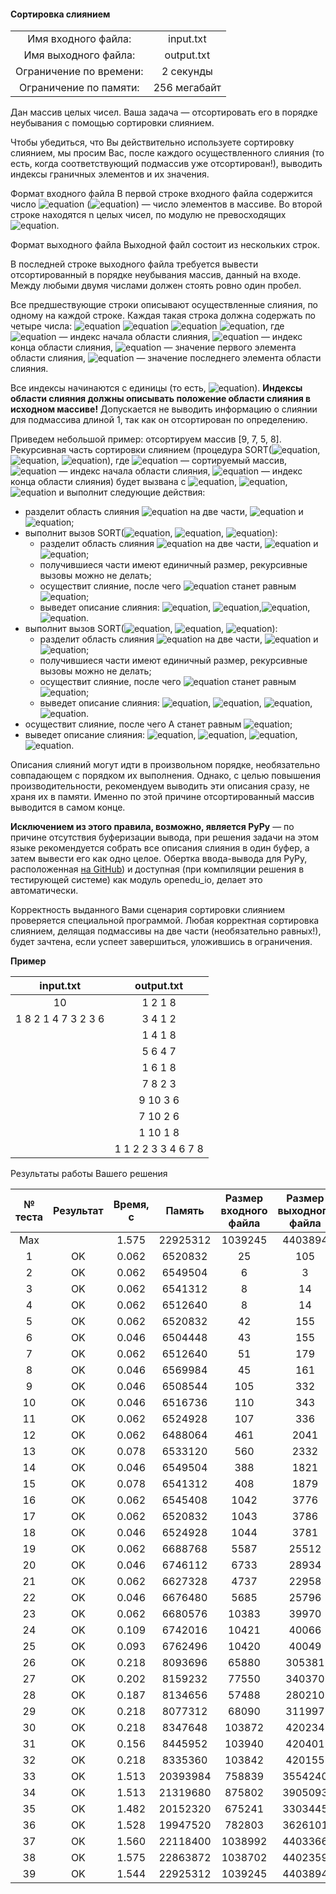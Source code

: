 #### Сортировка слиянием ####


|                          |              |
|:------------------------:|:------------:|
| Имя входного файла:      | input.txt    |
| Имя выходного файла:     | output.txt   |
| Ограничение по времени:  | 2 секунды    |
| Ограничение по памяти:   | 256 мегабайт |

Дан массив целых чисел. Ваша задача — отсортировать его в порядке неубывания с помощью сортировки слиянием.

Чтобы убедиться, что Вы действительно используете сортировку слиянием, мы просим Вас, после каждого осуществленного слияния (то есть, когда соответствующий подмассив уже отсортирован!), выводить индексы граничных элементов и их значения.

Формат входного файла
В первой строке входного файла содержится число ![equation](http://latex.codecogs.com/svg.latex?\inline&space;n) (![equation](https://latex.codecogs.com/svg.latex?\inline&space;1&space;\le&space;n&space;\le&space;10^5)) — число элементов в массиве. Во второй строке находятся n целых чисел, по модулю не превосходящих ![equation](http://latex.codecogs.com/svg.latex?\inline&space;10^9).

Формат выходного файла
Выходной файл состоит из нескольких строк.

В последней строке выходного файла требуется вывести отсортированный в порядке неубывания массив, данный на входе. Между любыми двумя числами должен стоять ровно один пробел.

Все предшествующие строки описывают осуществленные слияния, по одному на каждой строке. Каждая такая строка должна содержать по четыре числа: ![equation](https://latex.codecogs.com/svg.latex?\inline&space;I_f) ![equation](https://latex.codecogs.com/svg.latex?\inline&space;I_l) ![equation](https://latex.codecogs.com/svg.latex?\inline&space;V_f) ![equation](https://latex.codecogs.com/svg.latex?\inline&space;V_l), где ![equation](https://latex.codecogs.com/svg.latex?\inline&space;I_f) — индекс начала области слияния, ![equation](https://latex.codecogs.com/svg.latex?\inline&space;I_l) — индекс конца области слияния, ![equation](https://latex.codecogs.com/svg.latex?\inline&space;V_f) — значение первого элемента области слияния, ![equation](https://latex.codecogs.com/svg.latex?\inline&space;V_l) — значение последнего элемента области слияния.

Все индексы начинаются с единицы (то есть, ![equation](https://latex.codecogs.com/svg.latex?\inline&space;1&space;\le&space;I_f&space;\le&space;I_l&space;\le&space;n)). __Индексы области слияния должны описывать положение области слияния в исходном массиве!__ Допускается не выводить информацию о слиянии для подмассива длиной 1, так как он отсортирован по определению.

Приведем небольшой пример: отсортируем массив [9, 7, 5, 8]. Рекурсивная часть сортировки слиянием (процедура SORT(![equation](http://latex.codecogs.com/svg.latex?\inline&space;A), ![equation](http://latex.codecogs.com/svg.latex?\inline&space;L), ![equation](http://latex.codecogs.com/svg.latex?\inline&space;R)), где ![equation](http://latex.codecogs.com/svg.latex?\inline&space;A) — сортируемый массив, ![equation](http://latex.codecogs.com/svg.latex?\inline&space;L) — индекс начала области слияния, ![equation](http://latex.codecogs.com/svg.latex?\inline&space;R) — индекс конца области слияния) будет вызвана с ![equation](https://latex.codecogs.com/svg.latex?\inline&space;A&space;=&space;[9,&space;7,&space;5,&space;8]), ![equation](https://latex.codecogs.com/svg.latex?\inline&space;L&space;=&space;1), ![equation](https://latex.codecogs.com/svg.latex?\inline&space;R&space;=&space;4) и выполнит следующие действия:

* разделит область слияния ![equation](https://latex.codecogs.com/svg.latex?\inline&space;[1;&space;4]) на две части, ![equation](https://latex.codecogs.com/svg.latex?\inline&space;[1;&space;2]) и ![equation](https://latex.codecogs.com/svg.latex?\inline&space;[3;&space;4]);
* выполнит вызов SORT(![equation](http://latex.codecogs.com/svg.latex?\inline&space;A), ![equation](https://latex.codecogs.com/svg.latex?\inline&space;L&space;=&space;1), ![equation](https://latex.codecogs.com/svg.latex?\inline&space;R&space;=&space;2)):
    * разделит область слияния ![equation](https://latex.codecogs.com/svg.latex?\inline&space;[1;&space;2]) на две части, ![equation](https://latex.codecogs.com/svg.latex?\inline&space;[1;&space;1]) и ![equation](https://latex.codecogs.com/svg.latex?\inline&space;[2;&space;2]);
    * получившиеся части имеют единичный размер, рекурсивные вызовы можно не делать;
    * осуществит слияние, после чего ![equation](http://latex.codecogs.com/svg.latex?\inline&space;A) станет равным ![equation](https://latex.codecogs.com/svg.latex?\inline&space;[7,&space;9,&space;5,&space;8]);
    * выведет описание слияния: ![equation](https://latex.codecogs.com/svg.latex?\inline&space;I_f&space;=&space;L&space;=&space;1), ![equation](https://latex.codecogs.com/svg.latex?\inline&space;I_l&space;=&space;R&space;=&space;2),![equation](https://latex.codecogs.com/svg.latex?\inline&space;V_f&space;=&space;A_L&space;=&space;7), ![equation](https://latex.codecogs.com/svg.latex?\inline&space;V_l&space;=&space;A_R&space;=&space;9).
* выполнит вызов SORT(![equation](http://latex.codecogs.com/svg.latex?\inline&space;A), ![equation](https://latex.codecogs.com/svg.latex?\inline&space;L&space;=&space;3), ![equation](https://latex.codecogs.com/svg.latex?\inline&space;R&space;=&space;4)):
    * разделит область слияния ![equation](https://latex.codecogs.com/svg.latex?\inline&space;[3;&space;4]) на две части, ![equation](https://latex.codecogs.com/svg.latex?\inline&space;[3;&space;3]) и ![equation](https://latex.codecogs.com/svg.latex?\inline&space;[4;&space;4]);
    * получившиеся части имеют единичный размер, рекурсивные вызовы можно не делать;
    * осуществит слияние, после чего ![equation](http://latex.codecogs.com/svg.latex?\inline&space;A) станет равным ![equation](https://latex.codecogs.com/svg.latex?\inline&space;[7,&space;9,&space;5,&space;8]);
    * выведет описание слияния: ![equation](https://latex.codecogs.com/svg.latex?\inline&space;I_f&space;=&space;L&space;=&space;3), ![equation](https://latex.codecogs.com/svg.latex?\inline&space;I_l&space;=&space;R&space;=&space;4), ![equation](https://latex.codecogs.com/svg.latex?\inline&space;V_f&space;=&space;A_L&space;=&space;5), ![equation](https://latex.codecogs.com/svg.latex?\inline&space;V_l&space;=&space;A_R&space;=&space;8).
* осуществит слияние, после чего A станет равным ![equation](https://latex.codecogs.com/svg.latex?\inline&space;[5,&space;7,&space;8,&space;9]);
* выведет описание слияния: ![equation](https://latex.codecogs.com/svg.latex?\inline&space;I_f&space;=&space;L&space;=&space;1), ![equation](https://latex.codecogs.com/svg.latex?\inline&space;I_l&space;=&space;R&space;=&space;4), ![equation](https://latex.codecogs.com/svg.latex?\inline&space;V_f&space;=&space;A_L&space;=&space;5), ![equation](https://latex.codecogs.com/svg.latex?\inline&space;V_l&space;=&space;A_R&space;=&space;9).

Описания слияний могут идти в произвольном порядке, необязательно совпадающем с порядком их выполнения. Однако, с целью повышения производительности, рекомендуем выводить эти описания сразу, не храня их в памяти. Именно по этой причине отсортированный массив выводится в самом конце.

__Исключением из этого правила, возможно, является PyPy__ — по причине отсутствия буферизации вывода, при решения задачи на этом языке рекомендуется собрать все описания слияния в один буфер, а затем вывести его как одно целое. Обертка ввода-вывода для PyPy, расположенная [на GitHub](https://github.com/mbuzdalov/pads-io/blob/master/pypy/openedu_io.py)) и доступная (при компиляции решения в тестирующей системе) как модуль openedu_io, делает это автоматически.

Корректность выданного Вами сценария сортировки слиянием проверяется специальной программой. Любая корректная сортировка слиянием, делящая подмассивы на две части (необязательно равных!), будет зачтена, если успеет завершиться, уложившись в ограничения.

__Пример__

|      input.txt      |     output.txt      |
|:-------------------:|:-------------------:|
| 10                  | 1 2 1 8             |
| 1 8 2 1 4 7 3 2 3 6 | 3 4 1 2             |
|                     | 1 4 1 8             |
|                     | 5 6 4 7             |
|                     | 1 6 1 8             |
|                     | 7 8 2 3             | 
|                     | 9 10 3 6            |
|                     | 7 10 2 6            |
|                     | 1 10 1 8            |
|                     | 1 1 2 2 3 3 4 6 7 8 |

Результаты работы Вашего решения

|№ теста| Результат | Время, с |  Память  | Размер входного файла | Размер выходного файла |
|:------:|:---------:|:--------:|:--------:|:---------------------:|:----------------------:|
|  Max	 |           |	1.575	| 22925312 |	1039245            | 4403894                |
| 1	     | OK	     |  0.062	| 6520832  | 	25	               | 105                    |
| 2	     | OK	     |  0.062	| 6549504  |	6	               | 3                      |    
| 3	     | OK	     |  0.062	| 6541312  |	8	               | 14                     |
| 4	     | OK	     |  0.062	| 6512640  |	8	               | 14                     |    
| 5	     | OK	     |  0.062	| 6520832  |	42	               | 155                    |
| 6	     | OK	     |  0.046	| 6504448  |	43	               | 155                    |    
| 7	     | OK	     |  0.062	| 6512640  |	51	               | 179                    |
| 8	     | OK	     |  0.046	| 6569984  |	45	               | 161                    |
| 9	     | OK	     |  0.046	| 6508544  |	105	               | 332                    |
| 10	 | OK	     |  0.046	| 6516736  |	110	               | 343                    |
| 11	 | OK	     |  0.062	| 6524928  |	107	               | 336                    |
| 12	 | OK	     |  0.062	| 6488064  |	461	               | 2041                   |
| 13	 | OK	     |  0.078	| 6533120  |	560	               | 2332                   |
| 14	 | OK	     |  0.046	| 6549504  |	388	               | 1821                   |
| 15	 | OK	     |  0.078	| 6541312  |	408	               | 1879                   |
| 16	 | OK	     |  0.062	| 6545408  |	1042	           | 3776                   |
| 17	 | OK	     |  0.062	| 6520832  |	1043	           | 3786                   |
| 18	 | OK	     |  0.046	| 6524928  |	1044	           | 3781                   |
| 19	 | OK	     |  0.062	| 6688768  |	5587	           | 25512                  |
| 20	 | OK	     |  0.046	| 6746112  |	6733	           | 28934                  |
| 21	 | OK	     |  0.062	| 6627328  |	4737	           | 22958                  |
| 22	 | OK	     |  0.046	| 6676480  |	5685	           | 25796                  |
| 23	 | OK	     |  0.062	| 6680576  |	10383	           | 39970                  |
| 24	 | OK	     |  0.109	| 6742016  |	10421	           | 40066                  |
| 25	 | OK	     |  0.093	| 6762496  |	10420	           | 40049                  |
| 26	 | OK	     |  0.218	| 8093696  |	65880	           | 305381                 |
| 27	 | OK	     |  0.202	| 8159232  |	77550	           | 340370                 |
| 28	 | OK	     |  0.187	| 8134656  |	57488	           | 280210                 |
| 29	 | OK	     |  0.218	| 8077312  |	68090	           | 311997                 |
| 30	 | OK	     |  0.218	| 8347648  |	103872	           | 420234                 |
| 31	 | OK	     |  0.156	| 8445952  |	103940	           | 420401                 |
| 32	 | OK	     |  0.218	| 8335360  |	103842	           | 420155                 |
| 33	 | OK	     |  1.513	| 20393984 |    758839	           | 3554240                |
| 34	 | OK	     |  1.513	| 21319680 |	875802	           | 3905093                |
| 35	 | OK	     |  1.482	| 20152320 |	675241	           | 3303445                |
| 36	 | OK	     |  1.528	| 19947520 |	782803	           | 3626101                |
| 37	 | OK	     |  1.560	| 22118400 |	1038992	           | 4403366                |
| 38	 | OK	     |  1.575	| 22863872 |	1038702	           | 4402359                |
| 39	 | OK	     |  1.544	| 22925312 |	1039245	           | 4403894                |
    
